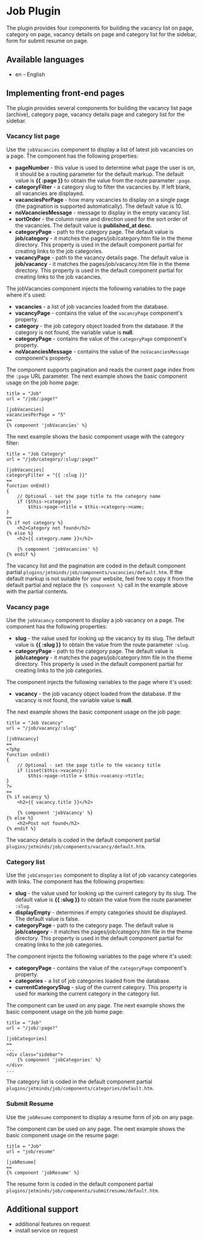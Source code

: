 # Job Plugin

The plugin provides four components for building the vacancy list on page, category on page, vacancy details on page and category list for the sidebar, form for submit resume on page.

## Available languages

* en - English

## Implementing front-end pages

The plugin provides several components for building the vacancy list page (archive), category page, vacancy details page and category list for the sidebar.

### Vacancy list page

Use the `jobVacancies` component to display a list of latest job vacancies on a page. The component has the following properties:

* **pageNumber** - this value is used to determine what page the user is on, it should be a routing parameter for the default markup. The default value is **{{ :page }}** to obtain the value from the route parameter `:page`.
* **categoryFilter** - a category slug to filter the vacancies by. If left blank, all vacancies are displayed.
* **vacanciesPerPage** - how many vacancies to display on a single page (the pagination is supported automatically). The default value is 10.
* **noVacanciesMessage** - message to display in the empty vacancy list.
* **sortOrder** - the column name and direction used for the sort order of the vacancies. The default value is **published_at desc**.
* **categoryPage** - path to the category page. The default value is **job/category** - it matches the pages/job/category.htm file in the theme directory. This property is used in the default component partial for creating links to the job categories.
* **vacancyPage** - path to the vacancy details page. The default value is **job/vacancy** - it matches the pages/job/vacancy.htm file in the theme directory. This property is used in the default component partial for creating links to the job vacancies.

The jobVacancies component injects the following variables to the page where it's used:

* **vacancies** - a list of job vacancies loaded from the database.
* **vacancyPage** - contains the value of the `vacancyPage` component's property.
* **category** - the job category object loaded from the database. If the category is not found, the variable value is **null**.
* **categoryPage** - contains the value of the `categoryPage` component's property.
* **noVacanciesMessage** - contains the value of the `noVacanciesMessage` component's property.

The component supports pagination and reads the current page index from the `:page` URL parameter. The next example shows the basic component usage on the job home page:

    title = "Job"
    url = "/job/:page?"

    [jobVacancies]
    vacanciesPerPage = "5"
    ==
    {% component 'jobVacancies' %}

The next example shows the basic component usage with the category filter:

    title = "Job Category"
    url = "/job/category/:slug/:page?"

    [jobVacancies]
    categoryFilter = "{{ :slug }}"
    ==
    function onEnd()
    {
        // Optional - set the page title to the category name
        if ($this->category)
            $this->page->title = $this->category->name;
    }
    ==
    {% if not category %}
        <h2>Category not found</h2>
    {% else %}
        <h2>{{ category.name }}</h2>

        {% component 'jobVacancies' %}
    {% endif %}

The vacancy list and the pagination are coded in the default component partial `plugins/jetminds/job/components/vacancies/default.htm`. If the default markup is not suitable for your website, feel free to copy it from the default partial and replace the `{% component %}` call in the example above with the partial contents.

### Vacancy page

Use the `jobVacancy` component to display a job vacancy on a page. The component has the following properties:

* **slug** - the value used for looking up the vacancy by its slug. The default value is **{{ :slug }}** to obtain the value from the route parameter `:slug`.
* **categoryPage** - path to the category page. The default value is **job/category** - it matches the pages/job/category.htm file in the theme directory. This property is used in the default component partial for creating links to the job categories.

The component injects the following variables to the page where it's used:

* **vacancy** - the job vacancy object loaded from the database. If the vacancy is not found, the variable value is **null**.

The next example shows the basic component usage on the job page:

    title = "Job Vacancy"
    url = "/job/vacancy/:slug"

    [jobVacancy]
    ==
    <?php
    function onEnd()
    {
        // Optional - set the page title to the vacancy title
        if (isset($this->vacancy))
            $this->page->title = $this->vacancy->title;
    }
    ?>
    ==
    {% if vacancy %}
        <h2>{{ vacancy.title }}</h2>

        {% component 'jobVacancy' %}
    {% else %}
        <h2>Post not found</h2>
    {% endif %}

The vacancy details is coded in the default component partial `plugins/jetminds/job/components/vacancy/default.htm`.

### Category list

Use the `jobCategories` component to display a list of job vacancy categories with links. The component has the following properties:

* **slug** - the value used for looking up the current category by its slug. The default value is **{{ :slug }}** to obtain the value from the route parameter `:slug`.
* **displayEmpty** - determines if empty categories should be displayed. The default value is false.
* **categoryPage** - path to the category page. The default value is **job/category** - it matches the pages/job/category.htm file in the theme directory. This property is used in the default component partial for creating links to the job categories.

The component injects the following variables to the page where it's used:

* **categoryPage** - contains the value of the `categoryPage` component's property. 
* **categories** - a list of job categories loaded from the database.
* **currentCategorySlug** - slug of the current category. This property is used for marking the current category in the category list.

The component can be used on any page. The next example shows the basic component usage on the job home page:

    title = "Job"
    url = "/job/:page?"

    [jobCategories]
    ==
    ...
    <div class="sidebar">
        {% component 'jobCategories' %}
    </div>
    ...

The category list is coded in the default component partial `plugins/jetminds/job/components/categories/default.htm`.

### Submit Resume

Use the `jobResume` component to display a resume form of job on any page.

The component can be used on any page. The next example shows the basic component usage on the resume page:

    title = "Job"
    url = "job/resume"

    [jobResume]
    ==
    {% component 'jobResume' %}
    
The resume form is coded in the default component partial `plugins/jetminds/job/components/submitresume/default.htm`.

## Additional support
* additional features on request
* install service on request